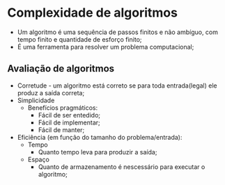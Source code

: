 # Complexidade de algoritmos
- Um algoritmo é uma sequência de passos finitos e não ambíguo, com tempo finito e quantidade de esforço finito;
- É uma ferramenta para resolver um problema computacional;
## Avaliação de algoritmos
- Corretude - um algoritmo está correto se para toda entrada(legal) ele produz a saída correta;
- Simplicidade
    - Benefícios pragmáticos: 
        * Fácil de ser entedido;
        * Fácil de implementar;
        * Fácil de manter;
- Eficiência (em função do tamanho do problema/entrada):
    - Tempo
        * Quanto tempo leva para produzir a saída;
    - Espaço
        * Quanto de armazenamento é nescessário para executar o algoritmo;
